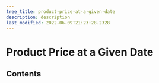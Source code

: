 ```yaml
---
tree_title: product-price-at-a-given-date
description: description
last_modified: 2022-06-09T21:23:28.2328
---
```


# Product Price at a Given Date

## Contents
